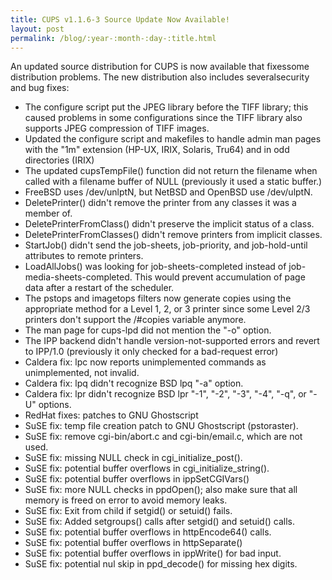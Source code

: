 ```yaml
---
title: CUPS v1.1.6-3 Source Update Now Available!
layout: post
permalink: /blog/:year-:month-:day-:title.html
---
```


<P>An updated source distribution for CUPS is now available that fixessome distribution problems.  The new distribution also includes severalsecurity and bug fixes:<UL>	<LI>The configure script put the JPEG library before the	TIFF library; this caused problems in some	configurations since the TIFF library also supports	JPEG compression of TIFF images.	<LI>Updated the configure script and makefiles to handle	admin man pages with the "1m" extension (HP-UX, IRIX,	Solaris, Tru64) and in odd directories (IRIX)	<LI>The updated cupsTempFile() function did not return	the filename when called with a filename buffer of	NULL (previously it used a static buffer.)	<LI>FreeBSD uses /dev/unlptN, but NetBSD and OpenBSD use	/dev/ulptN.	<LI>DeletePrinter() didn't remove the printer from any	classes it was a member of.	<LI>DeletePrinterFromClass() didn't preserve the	implicit status of a class.	<LI>DeletePrinterFromClasses() didn't remove printers	from implicit classes.	<LI>StartJob() didn't send the job-sheets, job-priority,	and job-hold-until attributes to remote printers.	<LI>LoadAllJobs() was looking for job-sheets-completed	instead of job-media-sheets-completed.  This would	prevent accumulation of page data after a restart	of the scheduler.	<LI>The pstops and imagetops filters now generate copies	using the appropriate method for a Level 1, 2, or 3	printer since some Level 2/3 printers don't support	the /#copies variable anymore.	<LI>The man page for cups-lpd did not mention the "-o"	option.	<LI>The IPP backend didn't handle version-not-supported	errors and revert to IPP/1.0 (previously it only checked	for a bad-request error)	<LI>Caldera fix: lpc now reports unimplemented commands as	unimplemented, not invalid.	<LI>Caldera fix: lpq didn't recognize BSD lpq "-a" option.	<LI>Caldera fix: lpr didn't recognize BSD lpr "-1", "-2",	"-3", "-4", "-q", or "-U" options.	<LI>RedHat fixes: patches to GNU Ghostscript	<LI>SuSE fix: temp file creation patch to GNU Ghostscript	(pstoraster).	<LI>SuSE fix: remove cgi-bin/abort.c and cgi-bin/email.c,	which are not used.	<LI>SuSE fix: missing NULL check in cgi_initialize_post().	<LI>SuSE fix: potential buffer overflows in	cgi_initialize_string().	<LI>SuSE fix: potential buffer overflows in	ippSetCGIVars()	<LI>SuSE fix: more NULL checks in ppdOpen(); also make	sure that all memory is freed on error to avoid memory	leaks.	<LI>SuSE fix: Exit from child if setgid() or setuid()	fails.	<LI>SuSE fix: Added setgroups() calls after setgid() and	setuid() calls.	<LI>SuSE fix: potential buffer overflows in httpEncode64()	calls.	<LI>SuSE fix: potential buffer overflows in httpSeparate()	<LI>SuSE fix: potential buffer overflows in ippWrite() for	bad input.	<LI>SuSE fix: potential nul skip in ppd_decode() for	missing hex digits.</UL>
